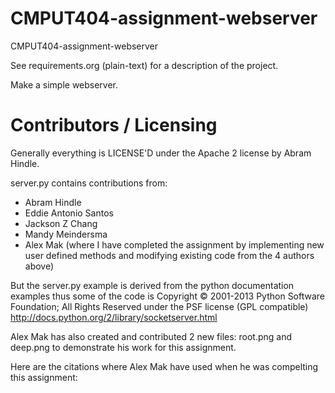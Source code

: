 # CMPUT404-assignment-webserver

CMPUT404-assignment-webserver

See requirements.org (plain-text) for a description of the project.

Make a simple webserver.

# Contributors / Licensing

Generally everything is LICENSE'D under the Apache 2 license by Abram Hindle.

server.py contains contributions from:

- Abram Hindle
- Eddie Antonio Santos
- Jackson Z Chang
- Mandy Meindersma
- Alex Mak (where I have completed the assignment by implementing new user defined methods and modifying existing code from the 4 authors above)

But the server.py example is derived from the python documentation
examples thus some of the code is Copyright © 2001-2013 Python
Software Foundation; All Rights Reserved under the PSF license (GPL
compatible) http://docs.python.org/2/library/socketserver.html

Alex Mak has also created and contributed 2 new files: root.png and deep.png to demonstrate his work for this assignment.

Here are the citations where Alex Mak have used when he was compelting this assignment:
